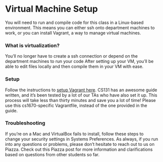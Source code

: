 # Virtual Machine Setup
 
You will need to run and compile code for this class in a Linux-based environment. This means you can either ssh onto department machines to work, or you can install Vagrant, a way to manage virtual machines.
 
### What is virtualization?
You’ll no longer have to create a ssh connection or depend on the department machines to run your code
After setting up your VM, you’ll be able to edit files locally and then compile them in your VM with ease.

### Setup
Follow the instructions to [setup Vagrant here](http://cs.brown.edu/courses/csci1310/2020/assign/labs/lab0.html).
CS131 has an awesome guide written, and it’s been tested by a lot of our TAs who have also set it up. This process will take less than thirty minutes and save you a lot of time!
Please use this cs1670-specific Vagrantfile, instead of the one provided in the guide. 

### Troubleshooting
If you’re on a Mac and VirtualBox fails to install, follow these steps to change your security settings in Systems Preferences.
As always, if you run into any questions or problems, please don’t hesitate to reach out to us on Piazza. Check out this Piazza post for more information and clarifications based on questions from other students so far. 